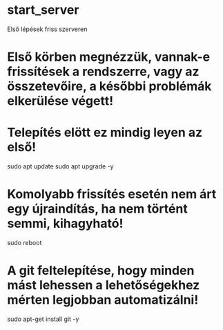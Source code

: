 # start_server
Első lépések friss szerveren

# Első körben megnézzük, vannak-e frissítések a rendszerre, vagy az összetevőire, a későbbi problémák elkerülése végett!
# Telepítés elött ez mindig leyen az első!
sudo apt update
sudo apt upgrade -y


# Komolyabb frissítés esetén nem árt egy újraindítás, ha nem történt semmi, kihagyható!
sudo reboot


# A git feltelepítése, hogy minden mást lehessen a lehetőségekhez mérten legjobban automatizálni!
sudo apt-get install git -y
